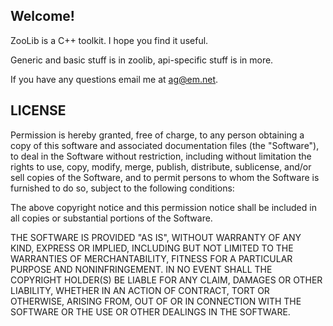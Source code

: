 Welcome!
--------

ZooLib is a C++ toolkit. I hope you find it useful.

Generic and basic stuff is in zoolib, api-specific stuff is in more.

If you have any questions email me at ag@em.net.

LICENSE
-------
Permission is hereby granted, free of charge, to any person obtaining a copy of this software
and associated documentation files (the "Software"), to deal in the Software without restriction,
including without limitation the rights to use, copy, modify, merge, publish, distribute,
sublicense, and/or sell copies of the Software, and to permit persons to whom the Software
is furnished to do so, subject to the following conditions:

The above copyright notice and this permission notice shall be
included in all copies or substantial portions of the Software.

THE SOFTWARE IS PROVIDED "AS IS", WITHOUT WARRANTY OF ANY KIND, EXPRESS OR IMPLIED, INCLUDING
BUT NOT LIMITED TO THE WARRANTIES OF MERCHANTABILITY, FITNESS FOR A PARTICULAR PURPOSE AND
NONINFRINGEMENT. IN NO EVENT SHALL THE COPYRIGHT HOLDER(S) BE LIABLE FOR ANY CLAIM, DAMAGES
OR OTHER LIABILITY, WHETHER IN AN ACTION OF CONTRACT, TORT OR OTHERWISE, ARISING FROM, OUT OF
OR IN CONNECTION WITH THE SOFTWARE OR THE USE OR OTHER DEALINGS IN THE SOFTWARE.
